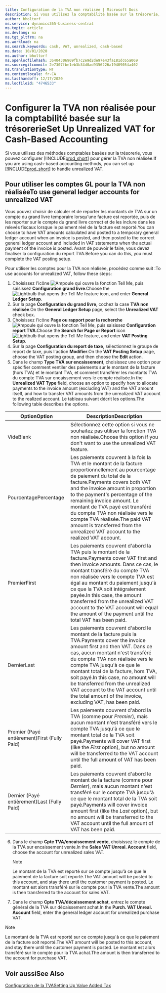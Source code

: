 ```yaml
---
title: Configuration de la TVA non réalisée | Microsoft Docs
description: Si vous utilisez la comptabilité basée sur la trésorerie, vous pouvez spécifier comment gérer la TVA non réalisée pour les ventes et les achats.
author: bholtorf
ms.service: dynamics365-business-central
ms.topic: article
ms.devlang: na
ms.tgt_pltfrm: na
ms.workload: na
ms.search.keywords: cash, VAT, unrealized, cash-based
ms.date: 10/01/2020
ms.author: bholtorf
ms.openlocfilehash: 36404306909fb7c2e9d2de97e43fa181dc65a069
ms.sourcegitcommit: 2e7307fbe1eb3b34d0ad9356226a19409054a402
ms.translationtype: HT
ms.contentlocale: fr-CA
ms.lasthandoff: 12/17/2020
ms.locfileid: "4746533"
---
```

# <a name="set-up-unrealized-vat-for-cash-based-accounting"></a><span data-ttu-id="90946-103">Configurer la TVA non réalisée pour la comptabilité basée sur la trésorerie</span><span class="sxs-lookup"><span data-stu-id="90946-103">Set Up Unrealized VAT for Cash-Based Accounting</span></span>
<span data-ttu-id="90946-104">Si vous utilisez des méthodes comptables basées sur la trésorerie, vous pouvez configurer [!INCLUDE[prod_short](includes/prod_short.md)] pour gérer la TVA non réalisée.</span><span class="sxs-lookup"><span data-stu-id="90946-104">If you are using cash-based accounting methods, you can set up [!INCLUDE[prod_short](includes/prod_short.md)] to handle unrealized VAT.</span></span>

## <a name="to-use-general-ledger-accounts-for-unrealized-vat"></a><span data-ttu-id="90946-105">Pour utiliser les comptes GL pour la TVA non réalisée</span><span class="sxs-lookup"><span data-stu-id="90946-105">To use general ledger accounts for unrealized VAT</span></span>
<span data-ttu-id="90946-106">Vous pouvez choisir de calculer et de reporter les montants de TVA sur un compte du grand livre temporaire lorsqu'une facture est reportée, puis de les reporter sur le compte du grand livre correct et de les inclure dans les relevés fiscaux lorsque le paiement réel de la facture est reporté.</span><span class="sxs-lookup"><span data-stu-id="90946-106">You can choose to have VAT amounts calculated and posted to a temporary general ledger account when an invoice is posted, and then posted to the correct general ledger account and included in VAT statements when the actual payment of the invoice is posted.</span></span> <span data-ttu-id="90946-107">Avant de pouvoir le faire, vous devez finaliser la configuration du report TVA.</span><span class="sxs-lookup"><span data-stu-id="90946-107">Before you can do this, you must complete the VAT posting setup.</span></span>

<span data-ttu-id="90946-108">Pour utiliser les comptes pour la TVA non réalisée, procédez comme suit :</span><span class="sxs-lookup"><span data-stu-id="90946-108">To use accounts for unrealized VAT, follow these steps:</span></span>
1. <span data-ttu-id="90946-109">Choisissez l'icône ![Ampoule qui ouvre la fonction Tell Me](media/ui-search/search_small.png "Dites-moi ce que vous voulez faire"), puis saisissez **Configuration grand livre**.</span><span class="sxs-lookup"><span data-stu-id="90946-109">Choose the ![Lightbulb that opens the Tell Me feature](media/ui-search/search_small.png "Tell me what you want to do") icon, and enter **General Ledger Setup**.</span></span>
2. <span data-ttu-id="90946-110">Sur la page **Configuration du grand livre**, cochez la case **TVA non réalisée**.</span><span class="sxs-lookup"><span data-stu-id="90946-110">On the **General Ledger Setup** page, select the **Unrealized VAT** check box.</span></span>
3. <span data-ttu-id="90946-111">Choisissez l'icône **Page ou rapport pour la recherche**![Ampoule qui ouvre la fonction Tell Me](media/ui-search/search_small.png "Dites-moi ce que vous voulez faire"), puis saisissez **Configuration report TVA**.</span><span class="sxs-lookup"><span data-stu-id="90946-111">Choose the **Search for Page or Report** icon ![Lightbulb that opens the Tell Me feature](media/ui-search/search_small.png "Tell me what you want to do"), and enter **VAT Posting Setup**.</span></span>
4. <span data-ttu-id="90946-112">Sur la page **Configuration du report de taxe**, sélectionnez le groupe de report de taxe, puis l'action **Modifier**.</span><span class="sxs-lookup"><span data-stu-id="90946-112">On the **VAT Posting Setup** page, choose the VAT posting group, and then choose the **Edit** action.</span></span>
5. <span data-ttu-id="90946-113">Dans le champ **Type TVA sur encaissement**, choisissez une option pour spécifier comment ventiler des paiements sur le montant de la facture (hors TVA) et le montant TVA, et comment transférer les montants TVA du compte TVA sur encaissement vers le compte réalisée.</span><span class="sxs-lookup"><span data-stu-id="90946-113">In the **Unrealized VAT Type** field, choose an option to specify how to allocate payments to the invoice amount (excluding VAT) and the VAT amount itself, and how to transfer VAT amounts from the unrealized VAT account to the realized account.</span></span> <span data-ttu-id="90946-114">Le tableau suivant décrit les options.</span><span class="sxs-lookup"><span data-stu-id="90946-114">The following table describes the options.</span></span>

| <span data-ttu-id="90946-115">Option</span><span class="sxs-lookup"><span data-stu-id="90946-115">Option</span></span> | <span data-ttu-id="90946-116">Description</span><span class="sxs-lookup"><span data-stu-id="90946-116">Description</span></span> |
| --- | --- |
| <span data-ttu-id="90946-117">Vide</span><span class="sxs-lookup"><span data-stu-id="90946-117">Blank</span></span> | <span data-ttu-id="90946-118">Sélectionnez cette option si vous ne souhaitez pas utiliser la fonction TVA non réalisée.</span><span class="sxs-lookup"><span data-stu-id="90946-118">Choose this option if you don't want to use the unrealized VAT feature.</span></span> |
| <span data-ttu-id="90946-119">Pourcentage</span><span class="sxs-lookup"><span data-stu-id="90946-119">Percentage</span></span> | <span data-ttu-id="90946-120">Les paiements couvrent à la fois la TVA et le montant de la facture proportionnellement au pourcentage de paiement du total de la facture.</span><span class="sxs-lookup"><span data-stu-id="90946-120">Payments covers both VAT and the invoice amount in proportion to the payment's percentage of the remaining invoice amount.</span></span> <span data-ttu-id="90946-121">Le montant de TVA payé est transféré du compte TVA non réalisée vers le compte TVA réalisée.</span><span class="sxs-lookup"><span data-stu-id="90946-121">The paid VAT amount is transferred from the unrealized VAT account to the realized VAT account.</span></span> |
| <span data-ttu-id="90946-122">Premier</span><span class="sxs-lookup"><span data-stu-id="90946-122">First</span></span> | <span data-ttu-id="90946-123">Les paiements couvrent d'abord la TVA puis le montant de la facture.</span><span class="sxs-lookup"><span data-stu-id="90946-123">Payments cover VAT first and then invoice amounts.</span></span> <span data-ttu-id="90946-124">Dans ce cas, le montant transféré du compte TVA non réalisée vers le compte TVA est égal au montant du paiement jusqu'à ce que la TVA soit intégralement payée.</span><span class="sxs-lookup"><span data-stu-id="90946-124">In this case, the amount transferred from the unrealized VAT account to the VAT account will equal the amount of the payment until the total VAT has been paid.</span></span> |
| <span data-ttu-id="90946-125">Dernier</span><span class="sxs-lookup"><span data-stu-id="90946-125">Last</span></span> | <span data-ttu-id="90946-126">Les paiements couvrent d'abord le montant de la facture puis la TVA.</span><span class="sxs-lookup"><span data-stu-id="90946-126">Payments cover the invoice amount first and then VAT.</span></span> <span data-ttu-id="90946-127">Dans ce cas, aucun montant n'est transféré du compte TVA non réalisée vers le compte TVA jusqu'à ce que le montant total de la facture, hors TVA, soit payé.</span><span class="sxs-lookup"><span data-stu-id="90946-127">In this case, no amount will be transferred from the unrealized VAT account to the VAT account until the total amount of the invoice, excluding VAT, has been paid.</span></span> |
| <span data-ttu-id="90946-128">Premier (Payé entièrement)</span><span class="sxs-lookup"><span data-stu-id="90946-128">First (Fully Paid)</span></span> | <span data-ttu-id="90946-129">Les paiements couvrent d'abord la TVA (comme pour _Premier_), mais aucun montant n'est transféré vers le compte TVA jusqu'à ce que le montant total de la TVA soit payé.</span><span class="sxs-lookup"><span data-stu-id="90946-129">Payments will cover VAT first (like the _First_ option), but no amount will be transferred to the VAT account until the full amount of VAT has been paid.</span></span> |
| <span data-ttu-id="90946-130">Dernier (Payé entièrement)</span><span class="sxs-lookup"><span data-stu-id="90946-130">Last (Fully Paid)</span></span> | <span data-ttu-id="90946-131">Les paiements couvrent d'abord le montant de la facture (comme pour _Dernier_), mais aucun montant n'est transféré sur le compte TVA jusqu'à ce que le montant total de la TVA soit payé.</span><span class="sxs-lookup"><span data-stu-id="90946-131">Payments will cover invoice amount first (like the _Last_ option), but no amount will be transferred to the VAT account until the full amount of VAT has been paid.</span></span> |

6. <span data-ttu-id="90946-132">Dans le champ **Cpte TVA/encaissement vente**, choisissez le compte de la TVA sur encaissement vente.</span><span class="sxs-lookup"><span data-stu-id="90946-132">In the **Sales VAT Unreal. Account** field, choose the account for unrealized sales VAT.</span></span>

    > [!NOTE]  
    > <span data-ttu-id="90946-133">Le montant de la TVA est reporté sur ce compte jusqu'à ce que le paiement de la facture soit reporté.</span><span class="sxs-lookup"><span data-stu-id="90946-133">The VAT amount will be posted to this account, and stay there until the customer payment is posted.</span></span> <span data-ttu-id="90946-134">Le montant est alors transféré sur le compte pour la TVA vente.</span><span class="sxs-lookup"><span data-stu-id="90946-134">The amount is then transferred to the account for sales VAT.</span></span>
7. <span data-ttu-id="90946-135">Dans le champ **Cpte TVA/décaissement achat**, entrez le compte général de la TVA sur décaissement achat.</span><span class="sxs-lookup"><span data-stu-id="90946-135">In the **Purch. VAT Unreal. Account** field, enter the general ledger account for unrealized purchase VAT.</span></span>

> [!NOTE]  
> <span data-ttu-id="90946-136">Le montant de la TVA est reporté sur ce compte jusqu'à ce que le paiement de la facture soit reporté.</span><span class="sxs-lookup"><span data-stu-id="90946-136">The VAT amount will be posted to this account, and stay there until the customer payment is posted.</span></span> <span data-ttu-id="90946-137">Le montant est alors transféré sur le compte pour la TVA achat.</span><span class="sxs-lookup"><span data-stu-id="90946-137">The amount is then transferred to the account for purchase VAT.</span></span>

## <a name="see-also"></a><span data-ttu-id="90946-138">Voir aussi</span><span class="sxs-lookup"><span data-stu-id="90946-138">See Also</span></span>
[<span data-ttu-id="90946-139">Configuration de la TVA</span><span class="sxs-lookup"><span data-stu-id="90946-139">Setting Up Value Added Tax</span></span>](finance-setup-vat.md)
